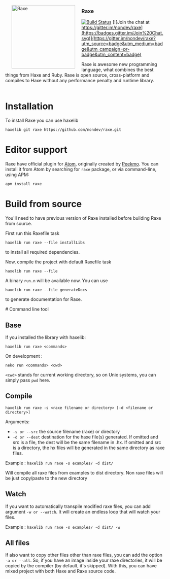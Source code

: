 <img src="https://raxe.rocks/img/logo.png"
 alt="Raxe" title="Raxe" align="left" hspace="20" width="200px"/>

### Raxe

[![Build Status](https://travis-ci.org/nondev/raxe.svg)](https://travis-ci.org/nondev/raxe) [![Join the chat at https://gitter.im/nondev/raxe](https://badges.gitter.im/Join%20Chat.svg)](https://gitter.im/nondev/raxe?utm_source=badge&utm_medium=badge&utm_campaign=pr-badge&utm_content=badge)

Raxe is awesome new programming language, what combines the best things from Haxe and Ruby. Raxe is open source, cross-platform and compiles to Haxe without any performance penalty and runtime library.
<br/><br/>


# Installation

To install Raxe you can use haxelib

```
haxelib git raxe https://github.com/nondev/raxe.git
```

# Editor support

Raxe have official plugin for [Atom](https://atom.io/packages/raxe), originally created by [Peekmo](https://github.com/Peekmo).
You can install it from Atom by searching for `raxe` package, or via command-line, using APM:

```
apm install raxe
```

# Build from source

You'll need to have previous version of Raxe installed before building Raxe from source.

First run this Raxefile task

```
haxelib run raxe --file installLibs
```

to install all required dependencies.

Now, compile the project with default Raxefile task

```
haxelib run raxe --file
```

A binary `run.n` will be available now. You can use

```
haxelib run raxe --file generateDocs
```

to generate documentation for Raxe.

# Command line tool

Base
--
If you installed the library with haxelib:

```
haxelib run raxe <commands>
```

On development :

```
neko run <commands> <cwd>
```

`<cwd>` stands for current working directory, so on Unix systems, you can simply pass `pwd` here.

Compile
--

```
haxelib run raxe -s <raxe filename or directory> [-d <filename or directory>]
```

Arguments:
- `-s or --src` the source filename (raxe) or directory
- `-d or --dest` destination for the haxe file(s) generated. If omitted and src is a file, the dest will be the same filename in .hx. If omitted and src is a directory, the hx files will be generated in the same directory as raxe files.

Example : `haxelib run raxe -s examples/ -d dist/`

Will compile all raxe files from examples to dist directory. Non raxe files will be just copy/paste to the new directory

Watch
--
If you want to automatically transpile modified raxe files, you can add argument `-w or --watch`. It will create an endless loop that will watch your files.

Example : `haxelib run raxe -s examples/ -d dist/ -w`

All files
--
If also want to copy other files other than raxe files, you can add the option `-a or --all`. So, if you have an image inside your raxe directories, it will be copied by the compiler (by default, it's skipped). With this, you can have mixed project with both Haxe and Raxe source code.
